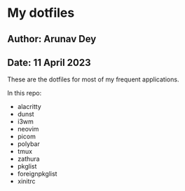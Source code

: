 # My dotfiles

## Author: Arunav Dey

## Date: 11 April 2023

These are the dotfiles for most of my frequent applications.

In this repo:

- alacritty
- dunst
- i3wm
- neovim
- picom
- polybar
- tmux
- zathura
- pkglist
- foreignpkglist
- xinitrc
